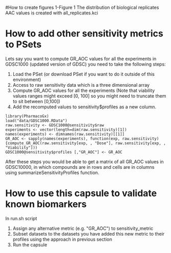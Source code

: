 #How to create figures
1-Figure 1
The distribution of biological replicates AAC values is created with all_replicates.kci




# How to add other sensitivity metrics to PSets



Lets say you want to compute GR_AOC values for all the experiments in GDSC1000 (updated version of GDSC) you need to take the following steps:

1. Load the PSet (or download PSet if you want to do it outside of this environment)
2. Access to raw sensitivity data which is a three dimensional array
3. Compute GR_AOC values for all the experiments (Note that viability values ranges might exceed [0, 100] so you might need to truncate them to sit between [0,100])
4. Add the recomputed values to sensitivity$profiles as a new column.


```{r pseudo_code}
library(PharmacoGx)
load("data/GDSC1000.RData")
raw.sensitivity <- GDSC1000@sensitivity$raw
experiments <- vector(length=dim(raw.sensitivity)[1])
names(experiments) <- dimnames(raw.sensitivity)[[1]] 
GR_AOC <- sapply(names(experiments), function(exp, raw.sensitivity) {compute_GR_AOC(raw.sensitivity[exp, , "Dose"], raw.sensitivity[exp, , "Viability"]))
GDSC1000@sensitivity$profiles [,"GR_AOC"] <- GR_AOC
```
After these steps you would be able to get a matrix of all GR_AOC values in GDSC10000,
in which compounds are in rows and cells are in columns using summarizeSensitivityProfiles function.
# How to use this capsule to validate known biomarkers

In run.sh script 
1. Assign any alternative metric (e.g. "GR_AOC") to sensitivity_metric 
2. Subset datasets to the datasets you have added this new metric to their profiles using the approach in previous section
3. Run the capsule
